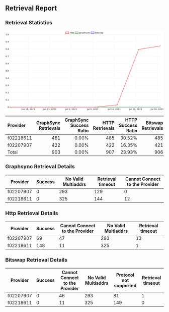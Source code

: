 ## Retrieval Report
### Retrieval Statistics
<img src="https://raw.githubusercontent.com/data-preservation-programs/filplus-checker-assets/main/filecoin-project/filecoin-plus-large-datasets/issues/1305/1691075527296.png"/>

| Provider  | GraphSync Retrievals | GraphSync Success Ratio | HTTP Retrievals | HTTP Success Ratio | Bitswap Retrievals | Bitswap Success Ratio |
| :-------- | -------------------: | ----------------------: | --------------: | -----------------: | -----------------: | --------------------: |
| f02218611 |                  481 |                   0.00% |             485 |             30.52% |                485 |                 0.00% |
| f02207907 |                  422 |                   0.00% |             422 |             16.35% |                421 |                 0.00% |
| Total     |                  903 |                   0.00% |             907 |             23.93% |                906 |                 0.00% |

### Graphsync Retrieval Details
| Provider  | Success | No Valid Multiaddrs | Retrieval timeout | Cannot Connect to the Provider |
| --------- | ------- | ------------------- | ----------------- | ------------------------------ |
| f02207907 | 0       | 293                 | 129               | 0                              |
| f02218611 | 0       | 325                 | 144               | 12                             |

### Http Retrieval Details
| Provider  | Success | Cannot Connect to the Provider | No Valid Multiaddrs | Retrieval timeout |
| --------- | ------- | ------------------------------ | ------------------- | ----------------- |
| f02207907 | 69      | 47                             | 293                 | 13                |
| f02218611 | 148     | 11                             | 325                 | 1                 |

### Bitswap Retrieval Details
| Provider  | Success | Cannot Connect to the Provider | No Valid Multiaddrs | Protocol not supported | Retrieval timeout |
| --------- | ------- | ------------------------------ | ------------------- | ---------------------- | ----------------- |
| f02207907 | 0       | 46                             | 293                 | 81                     | 1                 |
| f02218611 | 0       | 11                             | 325                 | 149                    | 0                 |
